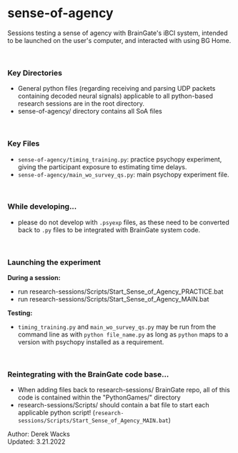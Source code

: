 # sense-of-agency


Sessions testing a sense of agency with BrainGate's iBCI system, intended to be launched on the user's computer, and interacted with using BG Home.

 <br />

### Key Directories

- General python files (regarding receiving and parsing UDP packets containing decoded neural signals) applicable to all python-based research sessions are in the root directory. 
- sense-of-agency/ directory contains all SoA files
 
 <br />

### Key Files

- `sense-of-agency/timing_training.py`: practice psychopy experiment, giving the participant exposure to estimating time delays. 
- `sense-of-agency/main_wo_survey_qs.py`: main psychopy experiment file. 

 <br />
 

### While developing...

- please do not develop with `.psyexp` files, as these need to be converted back to `.py` files to be integrated with BrainGate system code. 

 <br />
 
 
 
### Launching the experiment

**During a session:**

- run research-sessions/Scripts/Start_Sense_of_Agency_PRACTICE.bat
- run research-sessions/Scripts/Start_Sense_of_Agency_MAIN.bat

 
**Testing:**

- `timing_training.py` and `main_wo_survey_qs.py` may be run from the command line as with `python file_name.py` as long as `python` maps to a version with psychopy installed as a requirement. 

 <br />

### Reintegrating with the BrainGate code base...

- When adding files back to research-sessions/ BrainGate repo, all of this code is contained within the "PythonGames/" directory
- research-sessions/Scripts/ should contain a bat file to start each applicable python script! (`research-sessions/Scripts/Start_Sense_of_Agency_MAIN.bat`)



Author: Derek Wacks <br />
Updated: 3.21.2022

